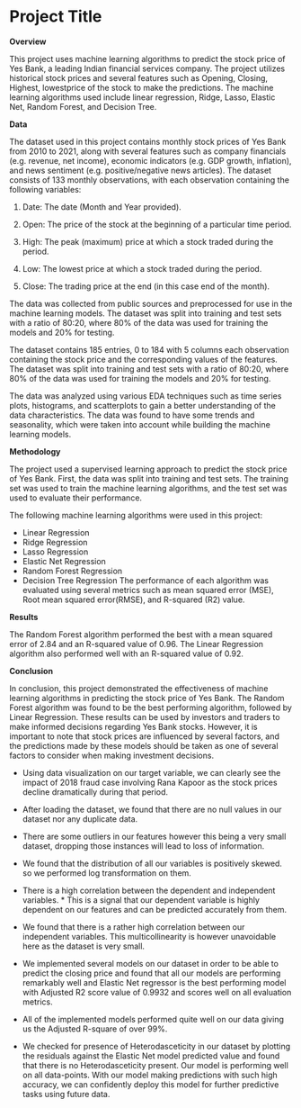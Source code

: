 
# Project Title

**Overview**

This project uses machine learning algorithms to predict the stock price of Yes Bank, a leading Indian financial services company. The project utilizes historical stock prices and several features such as Opening, Closing, Highest, lowestprice of the stock  to make the predictions. The machine learning algorithms used include linear regression, Ridge, Lasso, Elastic Net, Random Forest, and Decision Tree.

**Data**

The dataset used in this project contains monthly stock prices of Yes Bank from 2010 to 2021, along with several features such as company financials (e.g. revenue, net income), economic indicators (e.g. GDP growth, inflation), and news sentiment (e.g. positive/negative news articles). The dataset consists of 133 monthly observations, with each observation containing the following variables:

1. Date: The date (Month and Year provided).

2. Open: The price of the stock at the beginning of a particular time period.

3. High: The peak (maximum) price at which a stock traded during the period.
4. Low: The lowest price at which a stock traded during the period.

5. Close: The trading price at the end (in this case end of the month).

The data was collected from public sources and preprocessed for use in the machine learning models. The dataset was split into training and test sets with a ratio of 80:20, where 80% of the data was used for training the models and 20% for testing.

The dataset contains 185 entries, 0 to 184 with 5 columns each observation containing the stock price and the corresponding values of the features. The dataset was split into training and test sets with a ratio of 80:20, where 80% of the data was used for training the models and 20% for testing.

The data was analyzed using various EDA techniques such as time series plots, histograms, and scatterplots to gain a better understanding of the data characteristics. The data was found to have some trends and seasonality, which were taken into account while building the machine learning models.

**Methodology**

The project used a supervised learning approach to predict the stock price of Yes Bank. First, the data was split into training and test sets. The training set was used to train the machine learning algorithms, and the test set was used to evaluate their performance.

The following machine learning algorithms were used in this project:

* Linear Regression
* Ridge Regression
* Lasso Regression
* Elastic Net Regression
* Random Forest Regression
* Decision Tree Regression
The performance of each algorithm was evaluated using several metrics such as mean squared error (MSE), Root  mean squared error(RMSE), and R-squared (R2) value.

**Results**


The Random Forest algorithm performed the best with a mean squared error of 2.84 and an R-squared value of 0.96. The Linear Regression algorithm also performed well with an R-squared value of 0.92.

**Conclusion**

In conclusion, this project demonstrated the effectiveness of machine learning algorithms in predicting the stock price of Yes Bank. The Random Forest algorithm was found to be the best performing algorithm, followed by Linear Regression. These results can be used by investors and traders to make informed decisions regarding Yes Bank stocks. However, it is important to note that stock prices are influenced by several factors, and the predictions made by these models should be taken as one of several factors to consider when making investment decisions.

* Using data visualization on our target variable, we can clearly see the impact of 2018 fraud case involving Rana Kapoor as the stock prices decline dramatically during that period.

* After loading the dataset, we found that there are no null values in our dataset nor any duplicate data.
* There are some outliers in our features however this being a very small dataset, dropping those instances will lead to loss of information.
* We found that the distribution of all our variables is positively skewed. so we performed log transformation on them.
* There is a high correlation between the dependent and independent variables. *  This is a signal that our dependent variable is highly dependent on our features and can be predicted accurately from them.
* We found that there is a rather high correlation between our independent variables. This multicollinearity is however unavoidable here as the dataset is very small.
* We implemented several models on our dataset in order to be able to predict the closing price and found that all our models are performing remarkably well and Elastic Net regressor is the best performing model with Adjusted R2 score value of 0.9932 and scores well on all evaluation metrics.
* All of the implemented models performed quite well on our data giving us the Adjusted R-square of over 99%.
* We checked for presence of Heterodasceticity in our dataset by plotting the residuals against the Elastic Net model predicted value and found that there is no Heterodasceticity present. Our model is performing well on all data-points.
With our model making predictions with such high accuracy, we can confidently deploy this model for further predictive tasks using future data.

